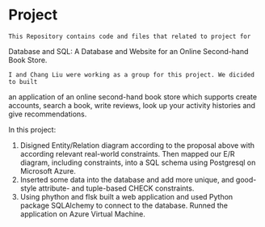 # Project
	This Repository contains code and files that related to project for 
Database and SQL: A Database and Website for an Online Second-hand Book Store.

	I and Chang Liu were working as a group for this project. We dicided to built 
an application of an online second-hand book store which supports create accounts,
search a book, write reviews, look up your activity histories and give recommendations.

In this project:
1. Disigned Entity/Relation diagram according to the proposal above with according
relevant real-world constraints. Then mapped our E/R diagram, including constraints, 
into a SQL schema using Postgresql on Microsoft Azure.
2. Inserted some data into the database and add more unique, and good-style attribute- 
and tuple-based CHECK constraints.
3. Using phython and flsk built a web application and used Python package SQLAlchemy
to connect to the database. Runned the application on Azure Virtual Machine.

